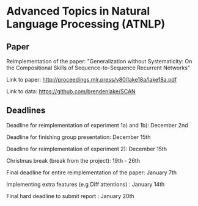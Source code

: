 # Advanced Topics in Natural Language Processing (ATNLP)

## Paper

Reimplementation of the paper: "Generalization without Systematicity:
On the Compositional Skills of Sequence-to-Sequence Recurrent Networks"

Link to paper: http://proceedings.mlr.press/v80/lake18a/lake18a.pdf

Link to data: https://github.com/brendenlake/SCAN

## Deadlines

Deadline for reimplementation of experiment 1a) and 1b): December 2nd

Deadline for finishing group presentation: December 15th

Deadline for reimplementation of experiment 2): December 15th

Christmas break (break from the project): 19th - 26th

Final deadline for entire reimplementation of the paper: January 7th

Implementing extra features (e.g Diff attentions) : January 14th

Final hard deadline to submit report : January 20th
